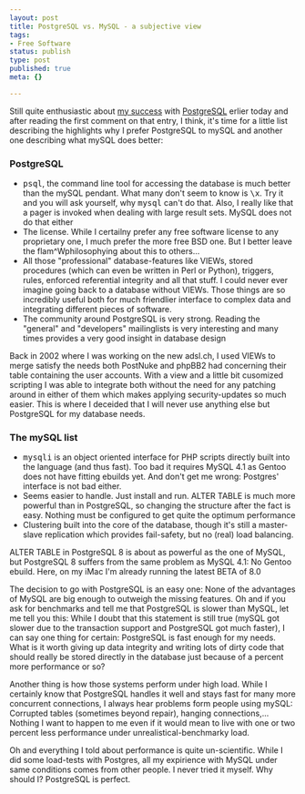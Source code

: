 ```yaml
---
layout: post
title: PostgreSQL vs. MySQL - a subjective view
tags:
- Free Software
status: publish
type: post
published: true
meta: {}

---
```

<p>Still quite enthusiastic about <a href="http://www.gnegg.ch/archives/201-PostgreSQL-rocks!.html">my success</a> with <a href="http://www.postgresql.org">PostgreSQL</a> erlier today and after reading the first comment on that entry, I think, it's time for a little list describing the highlights why I prefer PostgreSQL to mySQL and another one describing what mySQL does better:</p>
<h3>PostgreSQL</h3>
<ul>
  <li><tt>psql</tt>, the command line tool for accessing the database is much better than the mySQL pendant. What many don't seem to know is <tt>\x</tt>. Try it and you will ask yourself, why <tt>mysql</tt> can't do that. Also, I really like that a pager is invoked when dealing with large result sets. MySQL does not do that either</li>
  <li>The license. While I certailny prefer any free software license to any proprietary one, I much prefer the more free BSD one. But I better leave the flam^Wphilosophying about this to others...</li>
 <li>All those "professional" database-features like VIEWs, stored procedures (which can even be written in Perl or Python), triggers, rules, enforced referential integrity and all that stuff. I could never ever imagine going back to a database without VIEWs. Those things are so incredibly useful both for much friendlier interface to complex data and integrating different pieces of software.</li>
 <li> The community around PostgreSQL is very strong. Reading the "general" and "developers" mailinglists is very interesting and many times provides a very good insight in database design</li>
</ul>
<p>
Back in 2002 where I was working on the new adsl.ch, I used VIEWs to merge satisfy the needs both PostNuke and phpBB2 had concerning their table containing the user accounts. With a view and a little bit cusomized scripting I was able to integrate both without the need for any patching around in either of them which makes applying security-updates so much easier. This is where I deceided that I will never use anything else but PostgreSQL for my database needs.
</p>
<h3>The mySQL list</h3>
<ul>
  <li><tt>mysqli</tt> is an object oriented interface for PHP scripts directly built into the language (and thus fast). Too bad it requires MySQL 4.1 as Gentoo does not have fitting ebuilds yet. And don't get me wrong: Postgres' interface is not bad either.</li>
 <li>Seems easier to handle. Just install and run. ALTER TABLE is much more powerful than in PostgreSQL, so changing the structure after the fact is easy. Nothing must be configured to get quite the optimum performance</li>
 <li>Clustering built into the core of the database, though it's still a master-slave replication which provides fail-safety, but no (real) load balancing.</li>
</ul>
<p>ALTER TABLE in PostgreSQL 8 is about as powerful as the one of MySQL, but PostgreSQL 8 suffers from the same problem as MySQL 4.1: No Gentoo ebuild. Here, on my iMac I'm already running the latest BETA of 8.0</p>
<p>The decision to go with PostgreSQL is an easy one: None of the advantages of MySQL are big enough to outweigh the missing features. Oh and if you ask for benchmarks and tell me that PostgreSQL is slower than MySQL, let me tell you this: While I doubt that this statement is still true (mySQL got slower due to the transaction support and PostgreSQL got much faster), I can say one thing for certain: PostgreSQL is fast enough for my needs. What is it worth giving up data integrity and writing lots of dirty code that should really be stored directly in the database just because of a percent more performance or so?</p>
<p>Another thing is how those systems perform under high load. While I certainly know that PostgreSQL handles it well and stays fast for many more concurrent connections, I always hear problems form people using mySQL: Corrupted tables (sometimes beyond repair), hanging connections,...  Nothing I want to happen to me even if it would mean to live with one or two percent less performance under unrealistical-benchmarky load.</p>
<p>Oh and everything I told about performance is quite un-scientific. While I did some load-tests with Postgres, all my expirience with MySQL under same conditions comes from other people. I never tried it myself. Why should I? PostgreSQL is perfect.</p>
